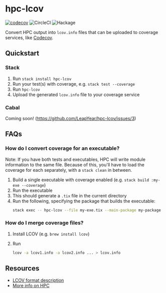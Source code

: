 # hpc-lcov

[![codecov](https://codecov.io/gh/LeapYear/hpc-lcov/branch/main/graph/badge.svg?token=8TErU2ntw9)](https://codecov.io/gh/LeapYear/hpc-lcov)
![CircleCI](https://img.shields.io/circleci/build/github/LeapYear/hpc-lcov)
![Hackage](https://img.shields.io/hackage/v/hpc-lcov)

Convert HPC output into `lcov.info` files that can be uploaded to coverage
services, like [Codecov](https://codecov.io).

## Quickstart

### Stack

1. Run `stack install hpc-lcov`
1. Run your test(s) with coverage, e.g. `stack test --coverage`
1. Run `hpc-lcov`
1. Upload the generated `lcov.info` file to your coverage service

### Cabal

Coming soon! (https://github.com/LeapYear/hpc-lcov/issues/3)

## FAQs

### How do I convert coverage for an executable?

Note: If you have both tests and executables, HPC will write module information to the same file. Because of this, you'll have to load the coverage for each separately, with a `stack clean` in between.

1. Build a single executable with coverage enabled (e.g. `stack build :my-exe --coverage`)
1. Run the executable
1. This should generate a `.tix` file in the current directory
1. Run the following, specifying the package that builds the executable:
    ```bash
    stack exec -- hpc-lcov --file my-exe.tix --main-package my-package
    ```

### How do I merge coverage files?

1. Install LCOV (e.g. `brew install lcov`)
1. Run

    ```bash
    lcov -a lcov1.info -a lcov2.info ... > lcov.info
    ```

## Resources

* [LCOV format description](http://ltp.sourceforge.net/coverage/lcov/geninfo.1.php)
* [More info on HPC](https://wiki.haskell.org/Haskell_program_coverage)
